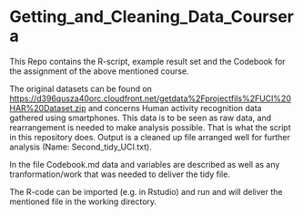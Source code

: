 # Getting_and_Cleaning_Data_Coursera

This Repo contains the R-script, example result set and the Codebook for the assignment of the above mentioned course.

The original datasets can be found on https://d396qusza40orc.cloudfront.net/getdata%2Fprojectfils%2FUCI%20HAR%20Dataset.zip and concerns Human activity recognition data gathered using smartphones.
This data is to be seen as raw data, and rearrangement is needed to make analysis possible. That is what the script in this repository does. 
Output is a cleaned up file arranged well for further analysis (Name: Second_tidy_UCI.txt).

In the file Codebook.md data and variables are described as well as any tranformation/work that was needed to deliver the tidy file.

The R-code can be imported (e.g. in Rstudio) and run and will deliver the mentioned file in the working directory.


